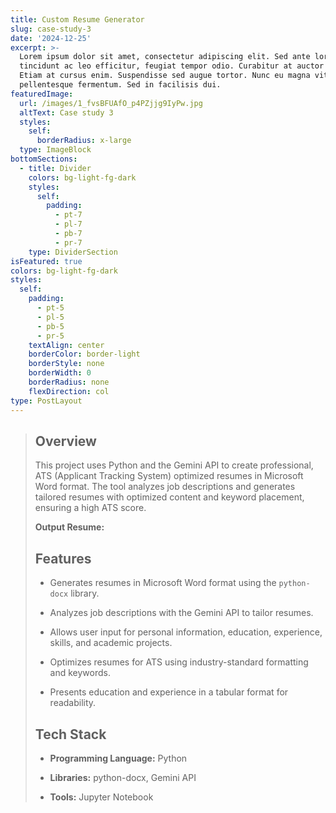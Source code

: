 ```yaml
---
title: Custom Resume Generator
slug: case-study-3
date: '2024-12-25'
excerpt: >-
  Lorem ipsum dolor sit amet, consectetur adipiscing elit. Sed ante lorem,
  tincidunt ac leo efficitur, feugiat tempor odio. Curabitur at auctor sapien.
  Etiam at cursus enim. Suspendisse sed augue tortor. Nunc eu magna vitae lorem
  pellentesque fermentum. Sed in facilisis dui.
featuredImage:
  url: /images/1_fvsBFUAfO_p4PZjjg9IyPw.jpg
  altText: Case study 3
  styles:
    self:
      borderRadius: x-large
  type: ImageBlock
bottomSections:
  - title: Divider
    colors: bg-light-fg-dark
    styles:
      self:
        padding:
          - pt-7
          - pl-7
          - pb-7
          - pr-7
    type: DividerSection
isFeatured: true
colors: bg-light-fg-dark
styles:
  self:
    padding:
      - pt-5
      - pl-5
      - pb-5
      - pr-5
    textAlign: center
    borderColor: border-light
    borderStyle: none
    borderWidth: 0
    borderRadius: none
    flexDirection: col
type: PostLayout
---
```

> ## Overview
>
>
>
> This project uses Python and the Gemini API to create professional, ATS (Applicant Tracking System) optimized resumes in Microsoft Word format. The tool analyzes job descriptions and generates tailored resumes with optimized content and keyword placement, ensuring a high ATS score.
>
> **Output Resume:**
>
>
>
> ## Features
>
>
>
> *   Generates resumes in Microsoft Word format using the `python-docx` library.
>
> *   Analyzes job descriptions with the Gemini API to tailor resumes.
>
> *   Allows user input for personal information, education, experience, skills, and academic projects.
>
> *   Optimizes resumes for ATS using industry-standard formatting and keywords.
>
> *   Presents education and experience in a tabular format for readability.
>
> ## Tech Stack
>
>
>
> *   **Programming Language:** Python
>
> *   **Libraries:** python-docx, Gemini API
>
> *   **Tools:** Jupyter Notebook
>
>
>
>

